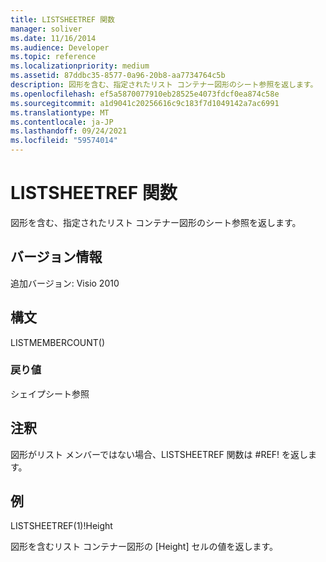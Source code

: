 ```yaml
---
title: LISTSHEETREF 関数
manager: soliver
ms.date: 11/16/2014
ms.audience: Developer
ms.topic: reference
ms.localizationpriority: medium
ms.assetid: 87ddbc35-8577-0a96-20b8-aa7734764c5b
description: 図形を含む、指定されたリスト コンテナー図形のシート参照を返します。
ms.openlocfilehash: ef5a5870077910eb28525e4073fdcf0ea874c58e
ms.sourcegitcommit: a1d9041c20256616c9c183f7d1049142a7ac6991
ms.translationtype: MT
ms.contentlocale: ja-JP
ms.lasthandoff: 09/24/2021
ms.locfileid: "59574014"
---
```

# <a name="listsheetref-function"></a>LISTSHEETREF 関数

図形を含む、指定されたリスト コンテナー図形のシート参照を返します。
  
## <a name="version-information"></a>バージョン情報

追加バージョン: Visio 2010
 
  
## <a name="syntax"></a>構文

LISTMEMBERCOUNT()
  
### <a name="return-value"></a>戻り値

シェイプシート参照
  
## <a name="remarks"></a>注釈

図形がリスト メンバーではない場合、LISTSHEETREF 関数は #REF! を返します。
  
## <a name="example"></a>例

LISTSHEETREF(1)!Height 
  
図形を含むリスト コンテナー図形の [Height] セルの値を返します。 
  

